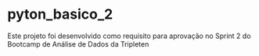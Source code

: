 # pyton_basico_2
Este projeto foi desenvolvido como requisito para aprovação no Sprint 2 do Bootcamp de Análise de Dados da Tripleten
